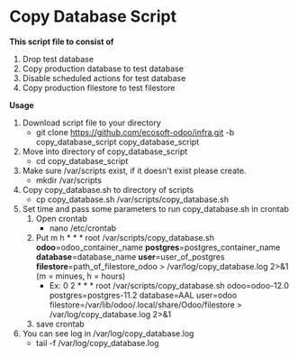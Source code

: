 # Copy Database Script
**This script file to consist of**
1. Drop test database
2. Copy production database to test database
3. Disable scheduled actions for test database
4. Copy production filestore to test filestore

**Usage**
1. Download script file to your directory
   - git clone https://github.com/ecosoft-odoo/infra.git -b copy_database_script copy_database_script
2. Move into directory of copy_database_script
   - cd copy_database_script
3. Make sure /var/scripts exist, if it doesn't exist please create.
   - mkdir /var/scripts
4. Copy copy_database.sh to directory of scripts
   - cp copy_database.sh /var/scripts/copy_database.sh
5. Set time and pass some parameters to run copy_database.sh in crontab
   1. Open crontab
      - nano /etc/crontab
   2. Put m h   * * *   root    /var/scripts/copy_database.sh **odoo**=odoo_container_name **postgres**=postgres_container_name **database**=database_name **user**=user_of_postgres **filestore**=path_of_filestore_odoo > /var/log/copy_database.log 2>&1 (m = minues, h = hours)
      - Ex: 0 2   * * *   root    /var/scripts/copy_database.sh odoo=odoo-12.0 postgres=postgres-11.2 database=AAL user=odoo filestore=/var/lib/odoo/.local/share/Odoo/filestore > /var/log/copy_database.log 2>&1
   3. save crontab
6. You can see log in /var/log/copy_database.log
   - tail -f /var/log/copy_database.log
